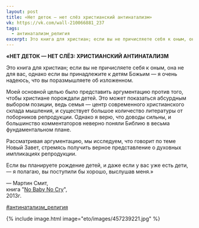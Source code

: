 ```yaml
---
layout: post
title: «Нет деток — нет слёз христианский антинатализм»
vk: https://vk.com/wall-210066881_237
tags:
  - антинатализм_религия
excerpt: Это книга для христиан; если вы не причисляете себя к оным, она не для вас, однако если вы принадлежите к детям Божьим — я очень надеюсь, что вы поразмышляете об изложенном. ...
---
```

**«НЕТ ДЕТОК — НЕТ СЛЁЗ: ХРИСТИАНСКИЙ АНТИНАТАЛИЗМ**

Это книга для христиан; если вы не причисляете себя к оным, она не для вас, однако если вы принадлежите к детям Божьим — я очень надеюсь, что вы поразмышляете об изложенном.

Моей основной целью было представить аргументацию против того, чтобы христиане порождали детей. Это может показаться абсурдным выбором позиции, ведь семья — центр современного христианского склада мышления, и существует большое количество литературы от поборников репродукции. Однако я верю, что доводы сильны, и большинство комментаторов неверно поняли Библию в весьма фундаментальном плане.

Рассматривая аргументацию, мы исследуем, что говорит по теме Новый Завет, стремясь получить верное представление о духовных импликациях репродукции.

Если вы планируете рождение детей, и даже если у вас уже есть дети, — я полагаю, вы поступили бы хорошо, выслушав меня.»

— Мартин Смит,<br>
книга "[No Baby No Cry](https://books.google.ru/books?id=VUaZmwEACAAJ&hl=ru&source=gbs_book_other_versions_r&cad=3)", <br>
2013г.<br>

[#антинатализм_религия](poisk.html#антинатализм_религия)

{% include image.html image="eto/images/457239221.jpg" %}
